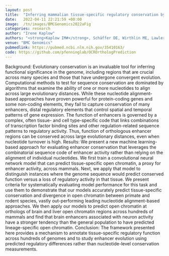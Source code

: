 ```yaml
---
layout: post
title:  "Inferring mammalian tissue-specific regulatory conservation by predicting tissue-specific differences in open chromatin"
date:   2022-04-11 22:21:59 +00:00
image:  /tn/images/BMCGenomics2022aFig
categories: research
author: "Irene Kaplow"
authors: "<strong>Kaplow IM#</strong>, Schäffer DE, Wirthlin ME, Lawler AJ, Brown AR, Kleyman M, Pfenning AR#"
venue: "BMC Genomics"
pubmedlink: https://pubmed.ncbi.nlm.nih.gov/35410163/
code: https://github.com/pfenninglab/OCROrthologPrediction
---
```

Background: Evolutionary conservation is an invaluable tool for inferring functional significance in the genome, including regions that are crucial across many species and those that have undergone convergent evolution. Computational methods to test for sequence conservation are dominated by algorithms that examine the ability of one or more nucleotides to align across large evolutionary distances. While these nucleotide alignment-based approaches have proven powerful for protein-coding genes and some non-coding elements, they fail to capture conservation of many enhancers, distal regulatory elements that control spatial and temporal patterns of gene expression. The function of enhancers is governed by a complex, often tissue- and cell type-specific code that links combinations of transcription factor binding sites and other regulation-related sequence patterns to regulatory activity. Thus, function of orthologous enhancer regions can be conserved across large evolutionary distances, even when nucleotide turnover is high.  Results: We present a new machine learning-based approach for evaluating enhancer conservation that leverages the combinatorial sequence code of enhancer activity rather than relying on the alignment of individual nucleotides. We first train a convolutional neural network model that can predict tissue-specific open chromatin, a proxy for enhancer activity, across mammals. Next, we apply that model to distinguish instances where the genome sequence would predict conserved function versus a loss of regulatory activity in that tissue. We present criteria for systematically evaluating model performance for this task and use them to demonstrate that our models accurately predict tissue-specific conservation and divergence in open chromatin between primate and rodent species, vastly out-performing leading nucleotide alignment-based approaches. We then apply our models to predict open chromatin at orthologs of brain and liver open chromatin regions across hundreds of mammals and find that brain enhancers associated with neuron activity have a stronger tendency than the general population to have predicted lineage-specific open chromatin.  Conclusion: The framework presented here provides a mechanism to annotate tissue-specific regulatory function across hundreds of genomes and to study enhancer evolution using predicted regulatory differences rather than nucleotide-level conservation measurements.